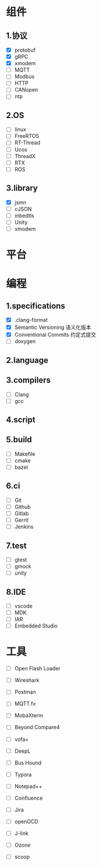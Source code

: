 # 组件

## 1.协议

- [x] protobuf
- [x] gRPC
- [x] xmodem
- [ ] MQTT
- [ ] Modbus
- [ ] HTTP
- [ ] CANopen
- [ ] ntp

## 2.OS

- [ ] linux
- [ ] FreeRTOS
- [ ] RT-Thread
- [ ] Ucos
- [ ] ThreadX
- [ ] RTX
- [ ] ROS

## 3.library

- [x] jsmn
- [ ] cJSON
- [ ] mbedtls
- [ ] Unity
- [ ] xmodem

# 平台



# 编程

## 1.specifications

- [x] .clang-format
- [x] Semantic Versioning 语义化版本
- [x] Conventional Commits 约定式提交
- [ ] doxygen

## 2.language

## 3.compilers

- [ ] Clang
- [ ] gcc

## 4.script

## 5.build

- [ ] Makefile
- [ ] cmake
- [ ] bazel

## 6.ci

- [ ] Git
- [ ] Github
- [ ] Gitlab
- [ ] Gerrit
- [ ] Jenkins

## 7.test

- [ ] gtest
- [ ] gmock
- [ ] unity

## 8.IDE

- [ ] vscode
- [ ] MDK
- [ ] IAR
- [ ] Embedded Studio

# 工具

- [ ] Open Flash Loader
- [ ] Wireshark
- [ ] Postman
- [ ] MQTT.fx
- [ ] MobaXterm
- [ ] Beyond Compare4
- [ ] vofa+
- [ ] DeepL
- [ ] Bus Hound
- [ ] Typora
- [ ] Notepad++
- [ ] Confluence
- [ ] Jira
- [ ] openOCD
- [ ] J-link
- [ ] Ozone
- [ ] scoop



